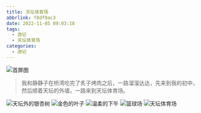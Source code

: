 ```yaml
---
title: 天坛体育场
abbrlink: f8df9ac3
date: 2022-11-05 09:03:18
tags:
  - 游记
  - 天坛体育场
categories:
  - 游记
---
```


![首屏图](https://s11.ax1x.com/2024/02/10/pF30xsS.jpg)

<!-- more -->

> 我和静静子在桥湾吃完了炙子烤肉之后，一路溜溜达达，先来到我的初中，然后顺着天坛的外墙，一路来到天坛体育场。

![天坛外的银杏树](https://s11.ax1x.com/2024/02/10/pF30Xxf.jpg)
![金色的叶子](https://s11.ax1x.com/2024/02/10/pF3BCIs.jpg)
![温柔的下午](https://s11.ax1x.com/2024/02/10/pF30vM8.jpg)
![篮球场](https://s11.ax1x.com/2024/02/10/pF3BpZQ.jpg)
![天坛体育场](https://s11.ax1x.com/2024/02/10/pF3Biin.jpg)
